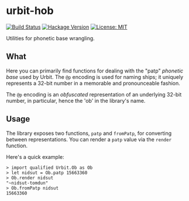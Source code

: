 # urbit-hob

[![Build Status](https://secure.travis-ci.org/urbit/urbit-hob.png)](http://travis-ci.org/urbit/urbit-hob)
[![Hackage Version](https://img.shields.io/hackage/v/urbit-hob.svg)](http://hackage.haskell.org/package/urbit-hob)
[![License: MIT](https://img.shields.io/badge/License-MIT-yellow.svg)](https://opensource.org/licenses/MIT)

Utilities for phonetic base wrangling.

## What

Here you can primarily find functions for dealing with the "patp" *phonetic
base* used by Urbit.  The `@p` encoding is used for naming ships; it uniquely
represents a 32-bit number in a memorable and pronounceable fashion.

The `@p` encoding is an *obfuscated* representation of an underlying 32-bit
number, in particular, hence the 'ob' in the library's name.

## Usage

The library exposes two functions, `patp` and `fromPatp`, for converting
between representations.  You can render a `patp` value via the `render`
function.

Here's a quick example:

```
> import qualified Urbit.Ob as Ob
> let nidsut = Ob.patp 15663360
> Ob.render nidsut
"~nidsut-tomdun"
> Ob.fromPatp nidsut
15663360
```

